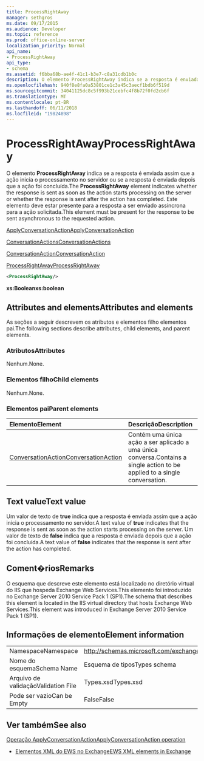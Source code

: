 ```yaml
---
title: ProcessRightAway
manager: sethgros
ms.date: 09/17/2015
ms.audience: Developer
ms.topic: reference
ms.prod: office-online-server
localization_priority: Normal
api_name:
- ProcessRightAway
api_type:
- schema
ms.assetid: f6bba68b-ae4f-41c1-b3e7-c8a31cdb1b0c
description: O elemento ProcessRightAway indica se a resposta é enviada assim que a ação inicia o processamento no servidor ou se a resposta é enviada depois que a ação foi concluída. Este elemento deve estar presente para a resposta a ser enviado assíncrona para a ação solicitada.
ms.openlocfilehash: 940f8e8fa0a53801ce1c3a45c3aecf1bdb6f519d
ms.sourcegitcommit: 34041125dc8c5f993b21cebfc4f8b72f0fd2cb6f
ms.translationtype: MT
ms.contentlocale: pt-BR
ms.lasthandoff: 06/11/2018
ms.locfileid: "19824898"
---
```

# <a name="processrightaway"></a><span data-ttu-id="65747-104">ProcessRightAway</span><span class="sxs-lookup"><span data-stu-id="65747-104">ProcessRightAway</span></span>

<span data-ttu-id="65747-105">O elemento **ProcessRightAway** indica se a resposta é enviada assim que a ação inicia o processamento no servidor ou se a resposta é enviada depois que a ação foi concluída.</span><span class="sxs-lookup"><span data-stu-id="65747-105">The **ProcessRightAway** element indicates whether the response is sent as soon as the action starts processing on the server or whether the response is sent after the action has completed.</span></span> <span data-ttu-id="65747-106">Este elemento deve estar presente para a resposta a ser enviado assíncrona para a ação solicitada.</span><span class="sxs-lookup"><span data-stu-id="65747-106">This element must be present for the response to be sent asynchronous to the requested action.</span></span> 
  
[<span data-ttu-id="65747-107">ApplyConversationAction</span><span class="sxs-lookup"><span data-stu-id="65747-107">ApplyConversationAction</span></span>](applyconversationaction.md)
  
[<span data-ttu-id="65747-108">ConversationActions</span><span class="sxs-lookup"><span data-stu-id="65747-108">ConversationActions</span></span>](conversationactions.md)
  
[<span data-ttu-id="65747-109">ConversationAction</span><span class="sxs-lookup"><span data-stu-id="65747-109">ConversationAction</span></span>](conversationaction.md)
  
[<span data-ttu-id="65747-110">ProcessRightAway</span><span class="sxs-lookup"><span data-stu-id="65747-110">ProcessRightAway</span></span>](processrightaway.md)
  
```XML
<ProcessRightAway/>
```

 <span data-ttu-id="65747-111">**xs:Boolean**</span><span class="sxs-lookup"><span data-stu-id="65747-111">**xs:boolean**</span></span>
## <a name="attributes-and-elements"></a><span data-ttu-id="65747-112">Attributes and elements</span><span class="sxs-lookup"><span data-stu-id="65747-112">Attributes and elements</span></span>

<span data-ttu-id="65747-113">As seções a seguir descrevem os atributos e elementos filho elementos pai.</span><span class="sxs-lookup"><span data-stu-id="65747-113">The following sections describe attributes, child elements, and parent elements.</span></span>
  
### <a name="attributes"></a><span data-ttu-id="65747-114">Atributos</span><span class="sxs-lookup"><span data-stu-id="65747-114">Attributes</span></span>

<span data-ttu-id="65747-115">Nenhum.</span><span class="sxs-lookup"><span data-stu-id="65747-115">None.</span></span>
  
### <a name="child-elements"></a><span data-ttu-id="65747-116">Elementos filho</span><span class="sxs-lookup"><span data-stu-id="65747-116">Child elements</span></span>

<span data-ttu-id="65747-117">Nenhum.</span><span class="sxs-lookup"><span data-stu-id="65747-117">None.</span></span>
  
### <a name="parent-elements"></a><span data-ttu-id="65747-118">Elementos pai</span><span class="sxs-lookup"><span data-stu-id="65747-118">Parent elements</span></span>

|<span data-ttu-id="65747-119">**Elemento**</span><span class="sxs-lookup"><span data-stu-id="65747-119">**Element**</span></span>|<span data-ttu-id="65747-120">**Descrição**</span><span class="sxs-lookup"><span data-stu-id="65747-120">**Description**</span></span>|
|:-----|:-----|
|[<span data-ttu-id="65747-121">ConversationAction</span><span class="sxs-lookup"><span data-stu-id="65747-121">ConversationAction</span></span>](conversationaction.md) <br/> |<span data-ttu-id="65747-122">Contém uma única ação a ser aplicado a uma única conversa.</span><span class="sxs-lookup"><span data-stu-id="65747-122">Contains a single action to be applied to a single conversation.</span></span>  <br/> |
   
## <a name="text-value"></a><span data-ttu-id="65747-123">Text value</span><span class="sxs-lookup"><span data-stu-id="65747-123">Text value</span></span>

<span data-ttu-id="65747-124">Um valor de texto de **true** indica que a resposta é enviada assim que a ação inicia o processamento no servidor.</span><span class="sxs-lookup"><span data-stu-id="65747-124">A text value of **true** indicates that the response is sent as soon as the action starts processing on the server.</span></span> <span data-ttu-id="65747-125">Um valor de texto de **false** indica que a resposta é enviada depois que a ação foi concluída.</span><span class="sxs-lookup"><span data-stu-id="65747-125">A text value of **false** indicates that the response is sent after the action has completed.</span></span> 
  
## <a name="remarks"></a><span data-ttu-id="65747-126">Coment�rios</span><span class="sxs-lookup"><span data-stu-id="65747-126">Remarks</span></span>

<span data-ttu-id="65747-127">O esquema que descreve este elemento está localizado no diretório virtual do IIS que hospeda Exchange Web Services.This elemento foi introduzido no Exchange Server 2010 Service Pack 1 (SP1).</span><span class="sxs-lookup"><span data-stu-id="65747-127">The schema that describes this element is located in the IIS virtual directory that hosts Exchange Web Services.This element was introduced in Exchange Server 2010 Service Pack 1 (SP1).</span></span>
  
## <a name="element-information"></a><span data-ttu-id="65747-128">Informações de elemento</span><span class="sxs-lookup"><span data-stu-id="65747-128">Element information</span></span>

|||
|:-----|:-----|
|<span data-ttu-id="65747-129">Namespace</span><span class="sxs-lookup"><span data-stu-id="65747-129">Namespace</span></span>  <br/> |http://schemas.microsoft.com/exchange/services/2006/types  <br/> |
|<span data-ttu-id="65747-130">Nome do esquema</span><span class="sxs-lookup"><span data-stu-id="65747-130">Schema Name</span></span>  <br/> |<span data-ttu-id="65747-131">Esquema de tipos</span><span class="sxs-lookup"><span data-stu-id="65747-131">Types schema</span></span>  <br/> |
|<span data-ttu-id="65747-132">Arquivo de validação</span><span class="sxs-lookup"><span data-stu-id="65747-132">Validation File</span></span>  <br/> |<span data-ttu-id="65747-133">Types.xsd</span><span class="sxs-lookup"><span data-stu-id="65747-133">Types.xsd</span></span>  <br/> |
|<span data-ttu-id="65747-134">Pode ser vazio</span><span class="sxs-lookup"><span data-stu-id="65747-134">Can be Empty</span></span>  <br/> |<span data-ttu-id="65747-135">False</span><span class="sxs-lookup"><span data-stu-id="65747-135">False</span></span>  <br/> |
   
## <a name="see-also"></a><span data-ttu-id="65747-136">Ver também</span><span class="sxs-lookup"><span data-stu-id="65747-136">See also</span></span>



[<span data-ttu-id="65747-137">Operação ApplyConversationAction</span><span class="sxs-lookup"><span data-stu-id="65747-137">ApplyConversationAction operation</span></span>](applyconversationaction-operation.md)


- [<span data-ttu-id="65747-138">Elementos XML do EWS no Exchange</span><span class="sxs-lookup"><span data-stu-id="65747-138">EWS XML elements in Exchange</span></span>](ews-xml-elements-in-exchange.md)

